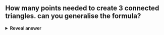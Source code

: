 ## How many points needed to create 3 connected triangles. can you generalise the formula?
<details>
<summary><b>Reveal answer</b></summary>
5<br><br>n + 2, where n is numbe of triangles
</details>
